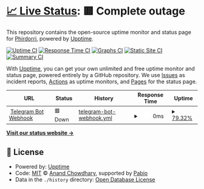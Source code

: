 # [📈 Live Status](https://Phirdorri.github.io/tlg-bot-monitor): <!--live status--> **🟥 Complete outage**

This repository contains the open-source uptime monitor and status page for [Phirdorri](https://Phirdorri.github.io/tlg-bot-monitor), powered by [Upptime](https://github.com/upptime/upptime).

[![Uptime CI](https://github.com/Phirdorri/tlg-bot-monitor/workflows/Uptime%20CI/badge.svg)](https://github.com/Phirdorri/tlg-bot-monitor/actions?query=workflow%3A%22Uptime+CI%22)
[![Response Time CI](https://github.com/Phirdorri/tlg-bot-monitor/workflows/Response%20Time%20CI/badge.svg)](https://github.com/Phirdorri/tlg-bot-monitor/actions?query=workflow%3A%22Response+Time+CI%22)
[![Graphs CI](https://github.com/Phirdorri/tlg-bot-monitor/workflows/Graphs%20CI/badge.svg)](https://github.com/Phirdorri/tlg-bot-monitor/actions?query=workflow%3A%22Graphs+CI%22)
[![Static Site CI](https://github.com/Phirdorri/tlg-bot-monitor/workflows/Static%20Site%20CI/badge.svg)](https://github.com/Phirdorri/tlg-bot-monitor/actions?query=workflow%3A%22Static+Site+CI%22)
[![Summary CI](https://github.com/Phirdorri/tlg-bot-monitor/workflows/Summary%20CI/badge.svg)](https://github.com/Phirdorri/tlg-bot-monitor/actions?query=workflow%3A%22Summary+CI%22)

With [Upptime](https://upptime.js.org), you can get your own unlimited and free uptime monitor and status page, powered entirely by a GitHub repository. We use [Issues](https://github.com/Phirdorri/tlg-bot-monitor/issues) as incident reports, [Actions](https://github.com/Phirdorri/tlg-bot-monitor/actions) as uptime monitors, and [Pages](https://Phirdorri.github.io/tlg-bot-monitor) for the status page.

<!--start: status pages-->
<!-- This summary is generated by Upptime (https://github.com/upptime/upptime) -->
<!-- Do not edit this manually, your changes will be overwritten -->
<!-- prettier-ignore -->
| URL | Status | History | Response Time | Uptime |
| --- | ------ | ------- | ------------- | ------ |
| <img alt="" src="https://icons.duckduckgo.com/ip3/lite-tg-shop-bot.onrender.com.ico" height="13"> [Telegram Bot Webhook](https://lite-tg-shop-bot.onrender.com/webhook) | 🟥 Down | [telegram-bot-webhook.yml](https://github.com/Phirdorri/tlg-bot-monitor/commits/HEAD/history/telegram-bot-webhook.yml) | <details><summary><img alt="Response time graph" src="./graphs/telegram-bot-webhook/response-time-week.png" height="20"> 0ms</summary><br><a href="https://Phirdorri.github.io/tlg-bot-monitor/history/telegram-bot-webhook"><img alt="Response time 0" src="https://img.shields.io/endpoint?url=https%3A%2F%2Fraw.githubusercontent.com%2FPhirdorri%2Ftlg-bot-monitor%2FHEAD%2Fapi%2Ftelegram-bot-webhook%2Fresponse-time.json"></a><br><a href="https://Phirdorri.github.io/tlg-bot-monitor/history/telegram-bot-webhook"><img alt="24-hour response time 0" src="https://img.shields.io/endpoint?url=https%3A%2F%2Fraw.githubusercontent.com%2FPhirdorri%2Ftlg-bot-monitor%2FHEAD%2Fapi%2Ftelegram-bot-webhook%2Fresponse-time-day.json"></a><br><a href="https://Phirdorri.github.io/tlg-bot-monitor/history/telegram-bot-webhook"><img alt="7-day response time 0" src="https://img.shields.io/endpoint?url=https%3A%2F%2Fraw.githubusercontent.com%2FPhirdorri%2Ftlg-bot-monitor%2FHEAD%2Fapi%2Ftelegram-bot-webhook%2Fresponse-time-week.json"></a><br><a href="https://Phirdorri.github.io/tlg-bot-monitor/history/telegram-bot-webhook"><img alt="30-day response time 0" src="https://img.shields.io/endpoint?url=https%3A%2F%2Fraw.githubusercontent.com%2FPhirdorri%2Ftlg-bot-monitor%2FHEAD%2Fapi%2Ftelegram-bot-webhook%2Fresponse-time-month.json"></a><br><a href="https://Phirdorri.github.io/tlg-bot-monitor/history/telegram-bot-webhook"><img alt="1-year response time 0" src="https://img.shields.io/endpoint?url=https%3A%2F%2Fraw.githubusercontent.com%2FPhirdorri%2Ftlg-bot-monitor%2FHEAD%2Fapi%2Ftelegram-bot-webhook%2Fresponse-time-year.json"></a></details> | <details><summary><a href="https://Phirdorri.github.io/tlg-bot-monitor/history/telegram-bot-webhook">79.32%</a></summary><a href="https://Phirdorri.github.io/tlg-bot-monitor/history/telegram-bot-webhook"><img alt="All-time uptime 79.32%" src="https://img.shields.io/endpoint?url=https%3A%2F%2Fraw.githubusercontent.com%2FPhirdorri%2Ftlg-bot-monitor%2FHEAD%2Fapi%2Ftelegram-bot-webhook%2Fuptime.json"></a><br><a href="https://Phirdorri.github.io/tlg-bot-monitor/history/telegram-bot-webhook"><img alt="24-hour uptime 79.32%" src="https://img.shields.io/endpoint?url=https%3A%2F%2Fraw.githubusercontent.com%2FPhirdorri%2Ftlg-bot-monitor%2FHEAD%2Fapi%2Ftelegram-bot-webhook%2Fuptime-day.json"></a><br><a href="https://Phirdorri.github.io/tlg-bot-monitor/history/telegram-bot-webhook"><img alt="7-day uptime 79.32%" src="https://img.shields.io/endpoint?url=https%3A%2F%2Fraw.githubusercontent.com%2FPhirdorri%2Ftlg-bot-monitor%2FHEAD%2Fapi%2Ftelegram-bot-webhook%2Fuptime-week.json"></a><br><a href="https://Phirdorri.github.io/tlg-bot-monitor/history/telegram-bot-webhook"><img alt="30-day uptime 79.32%" src="https://img.shields.io/endpoint?url=https%3A%2F%2Fraw.githubusercontent.com%2FPhirdorri%2Ftlg-bot-monitor%2FHEAD%2Fapi%2Ftelegram-bot-webhook%2Fuptime-month.json"></a><br><a href="https://Phirdorri.github.io/tlg-bot-monitor/history/telegram-bot-webhook"><img alt="1-year uptime 79.32%" src="https://img.shields.io/endpoint?url=https%3A%2F%2Fraw.githubusercontent.com%2FPhirdorri%2Ftlg-bot-monitor%2FHEAD%2Fapi%2Ftelegram-bot-webhook%2Fuptime-year.json"></a></details>

<!--end: status pages-->

[**Visit our status website →**](https://Phirdorri.github.io/tlg-bot-monitor)

## 📄 License

- Powered by: [Upptime](https://github.com/upptime/upptime)
- Code: [MIT](./LICENSE) © [Anand Chowdhary](https://anandchowdhary.com), supported by [Pabio](https://pabio.com)
- Data in the `./history` directory: [Open Database License](https://opendatacommons.org/licenses/odbl/1-0/)
